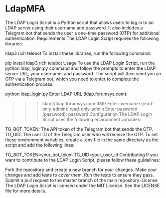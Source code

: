 # LdapMFA
The LDAP Login Script is a Python script that allows users to log in to an LDAP server using their username and password. It also includes a Telegram bot that sends the user a one-time password (OTP) for additional authentication.
Requirements
The LDAP Login Script requires the following libraries:

ldap3
rich
telebot
To install these libraries, run the following command:


pip install ldap3 rich telebot
Usage
To use the LDAP Login Script, run the python ldap_login.py command and follow the prompts to enter the LDAP server URL, your username, and password. The script will then send you an OTP via a Telegram bot, which you need to enter to complete the authentication process.


python ldap_login.py
Enter LDAP URL (ldap.forumsys.com):
>>> ldap://ldap.forumsys.com:389/
Enter username (read-only-admin):
>>> read-only-admin
Enter password (password):
>>> password
Configuration
The LDAP Login Script uses the following environment variables:

TG_BOT_TOKEN: The API token of the Telegram bot that sends the OTP.
TG_UID: The user ID of the Telegram user who will receive the OTP.
To set these environment variables, create a .env file in the same directory as the script and add the following lines:


TG_BOT_TOKEN=your_bot_token
TG_UID=your_user_id
Contributing
If you want to contribute to the LDAP Login Script, please follow these guidelines:

Fork the repository and create a new branch for your changes.
Make your changes and add tests to cover them.
Run the tests to ensure they pass.
Submit a pull request to the master branch of the main repository.
License
The LDAP Login Script is licensed under the MIT License. See the LICENSE file for more details.
